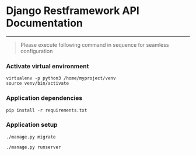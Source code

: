 # Django Restframework API Documentation

---

>Please execute following command in sequence for seamless configuration

### Activate virtual environment

````shell
virtualenv -p python3 /home/myproject/venv
source venv/bin/activate
````

### Application dependencies
```shell
pip install -r requirements.txt
```

### Application setup

```shell
./manage.py migrate

./manage.py runserver
```

